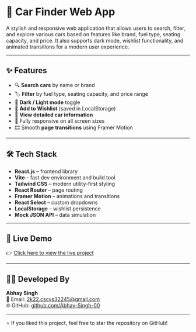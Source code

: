 # 🚗 Car Finder Web App

A stylish and responsive web application that allows users to search, filter, and explore various cars based on features like brand, fuel type, seating capacity, and price. It also supports dark mode, wishlist functionality, and animated transitions for a modern user experience.

---

## ✨ Features

- 🔍 **Search cars** by name or brand
- 🏷️ **Filter** by fuel type, seating capacity, and price range
- 🌙 **Dark / Light mode** toggle
- 💖 **Add to Wishlist** (saved in LocalStorage)
- 📄 **View detailed car information**
- 📱 Fully responsive on all screen sizes
- 🎞️ Smooth **page transitions** using Framer Motion

---

## 🛠️ Tech Stack

- **React.js** – frontend library
- **Vite** – fast dev environment and build tool
- **Tailwind CSS** – modern utility-first styling
- **React Router** – page routing
- **Framer Motion** – animations and transitions
- **React Select** – custom dropdowns
- **LocalStorage** – wishlist persistence
- **Mock JSON API** – data simulation

---

## 🔗 Live Demo

👉 [Click here to view the live project](https://abhay-singh-00.github.io/car-finder)

---

## 👨‍💻 Developed By

**Abhay Singh**  
📧 Email: [2k22.cscys32245@gmail.com](mailto:2k22.cscys32245@gmail.com)  
🌐 GitHub: [github.com/Abhay-Singh-00](https://github.com/Abhay-Singh-00)

---

⭐ If you liked this project, feel free to star the repository on GitHub!
